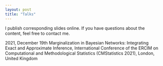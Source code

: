 ```yaml
---
layout: post
title: "Talks"
---
```


I publish corresponding slides online. If you have questions about the content, feel free to contact me.

2021, December 19th Marginalization in Bayesian Networks: Integrating Exact and Approximate Inference, International Conference of the ERCIM on Computational and Methodological Statistics (CMStatistics 2021), London, United Kingdom
